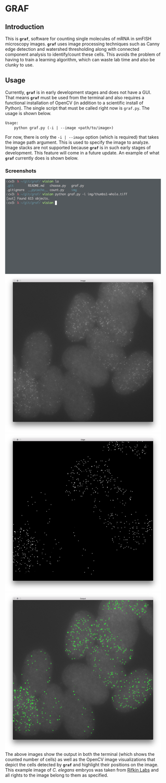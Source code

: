 # GRAF

## Introduction

This is **``graf``**, software for counting single molecules of mRNA in smFISH microscopy images. **``graf``** uses image processing techniques such as Canny edge detection and watershed thresholding along with connected component analysis to identify/count these cells. This avoids the problem of having to train a learning algorithm, which can waste lab time and also be clunky to use.

## Usage

Currently, **``graf``** is in early development stages and does not have a GUI. That means **``graf``** must be used from the terminal and also requires a functional installation of OpenCV (in addition to a scientific install of Python). The single script that must be called right now is ``graf.py``. The usage is shown below.

```
Usage:
    python graf.py (-i | --image <path/to/image>)
```
For now, there is only the ``-i | --image`` option (which is required) that takes the image path argument. This is used to specify the image to analyze. Image stacks are not supported because **``graf``** is in such early stages of development. This feature will come in a future update. An example of what **``graf``** currently does is shown below.

### Screenshots

![Terminal with graf command](img/terminal.png)
![Original image](img/original.png)
![Edge detection](img/edges.png)
![Highlighted image](img/highlight.png)
The above images show the output in both the terminal (which shows the counted number of cells) as well as the OpenCV image visualizations that depict the cells detected by **``graf``** and highlight their positions on the image. This example image of *C. elegans* embryos was taken from [Rifkin Labs](http://labs.biology.ucsd.edu/rifkin/software.html) and all rights to the image belong to them as specified.
